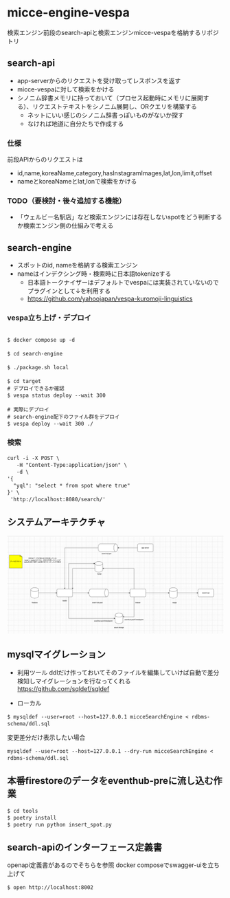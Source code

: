# micce-engine-vespa

検索エンジン前段のsearch-apiと検索エンジンmicce-vespaを格納するリポジトリ

## search-api

- app-serverからのリクエストを受け取ってレスポンスを返す
- micce-vespaに対して検索をかける
- シノニム辞書メモリに持っておいて（プロセス起動時にメモリに展開する）、リクエストテキストをシノニム展開し、ORクエリを構築する
  - ネットにいい感じのシノニム辞書っぽいものがないか探す
  - なければ地道に自分たちで作成する

### 仕様

前段APIからのリクエストは
- id,name,koreaName,category,hasInstagramImages,lat,lon,limit,offset
- nameとkoreaNameとlat,lonで検索をかける


### TODO（要検討・後々追加する機能）
- 「ウェルビー名駅店」など検索エンジンには存在しないspotをどう判断するか検索エンジン側の仕組みで考える


## search-engine
- スポットのid, nameを格納する検索エンジン
- nameはインデクシング時・検索時に日本語tokenizeする
  - 日本語トークナイザーはデフォルトでvespaには実装されていないのでプラグインとして↓を利用する
  - https://github.com/yahoojapan/vespa-kuromoji-linguistics

### vespa立ち上げ・デプロイ

```shell

$ docker compose up -d

$ cd search-engine

$ ./package.sh local

$ cd target
# デプロイできるか確認
$ vespa status deploy --wait 300

# 実際にデプロイ
# search-engine配下のファイル群をデプロイ
$ vespa deploy --wait 300 ./
```

### 検索
```shell
curl -i -X POST \
   -H "Content-Type:application/json" \
   -d \
'{
  "yql": "select * from spot where true"
}' \
 'http://localhost:8080/search/'
```


## システムアーキテクチャ

![アーキテクチャ](image/feed-architecture.png)


## mysqlマイグレーション

- 利用ツール
ddlだけ作っておいてそのファイルを編集していけば自動で差分検知しマイグレーションを行なってくれる
https://github.com/sqldef/sqldef

- ローカル
```shell
$ mysqldef --user=root --host=127.0.0.1 micceSearchEngine < rdbms-schema/ddl.sql
```

変更差分だけ表示したい場合
```shell
mysqldef --user=root --host=127.0.0.1 --dry-run micceSearchEngine < rdbms-schema/ddl.sql
```


## 本番firestoreのデータをeventhub-preに流し込む作業

```shell
$ cd tools
$ poetry install
$ poetry run python insert_spot.py
```

## search-apiのインターフェース定義書

openapi定義書があるのでそちらを参照
docker composeでswagger-uiを立ち上げて

```shell
$ open http://localhost:8002
```
